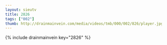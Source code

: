 ```yaml
--- 
layout: sieutv
title: 2826
tags: ["002"]
thumb: http://drainmainvein.com/media/videos/tmb/000/002/826/player.jpg
---
```

{% include drainmainvein key="2826" %} 
